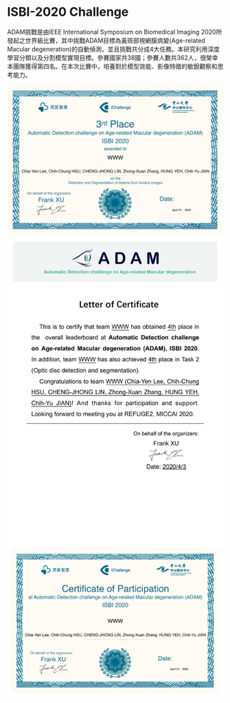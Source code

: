 # ISBI-2020 Challenge
ADAM挑戰是由IEEE International Symposium on Biomedical Imaging 2020所發起之世界級比賽，其中挑戰ADAM目標為黃斑部視網膜病變(Age-related Macular degeneration)的自動偵測，並且挑戰共分成4大任務。本研究利用深度學習分類以及分割模型實現目標。參賽國家共38國；參賽人數共362人，很榮幸本團隊獲得第四名。在本次比賽中，培養對於模型效能、影像特徵的敏銳觀察和思考能力。

![image](https://github.com/yared612/ISBI-2020/blob/main/git_figure/13778305925287.jpg)
![image](https://github.com/yared612/ISBI-2020/blob/main/git_figure/Letter%20of%20Certificate-WWW.png)
![image](https://github.com/yared612/ISBI-2020/blob/main/git_figure/WWW-Certificate%20of%20Participation%20(1).png)
